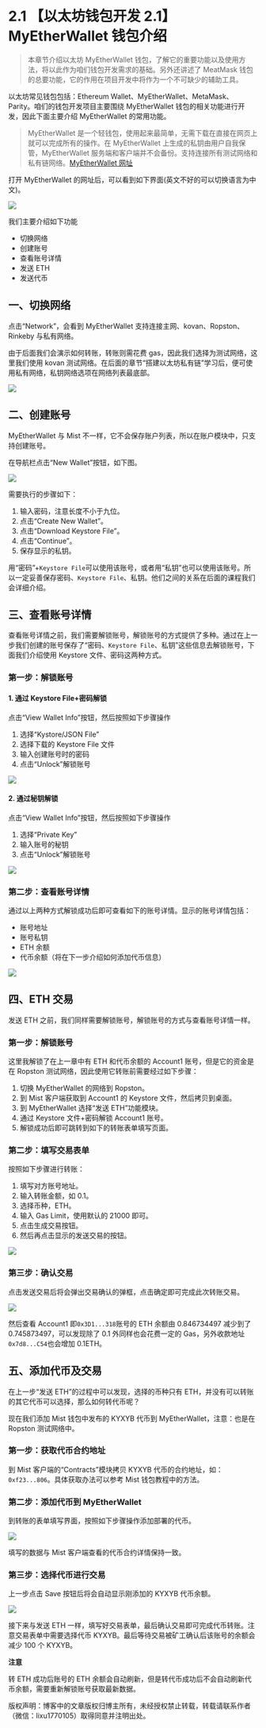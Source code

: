 # 2.1 【以太坊钱包开发 2.1】MyEtherWallet 钱包介绍

> 本章节介绍以太坊 MyEtherWallet 钱包，了解它的重要功能以及使用方法，将以此作为咱们钱包开发需求的基础。另外还讲述了 MeatMask 钱包的总要功能，它的作用在项目开发中将作为一个不可缺少的辅助工具。

以太坊常见钱包包括：Ethereum Wallet、MyEtherWallet、MetaMask、Parity。咱们的钱包开发项目主要围绕 MyEtherWallet 钱包的相关功能进行开发，因此下面主要介绍 MyEtherWallet 的常用功能。

> MyEtherWallet 是一个轻钱包，使用起来最简单，无需下载在直接在网页上就可以完成所有的操作。在 MyEtherWallet 上生成的私钥由用户自我保管，MyEtherWallet 服务端和客户端并不会备份。支持连接所有测试网络和私有链网络。[MyEtherWallet 网址](https://www.myetherwallet.com)

打开 MyEtherWallet 的网址后，可以看到如下界面(英文不好的可以切换语言为中文)。

![](img/20bb5b15885a5c65774ad9e7fca34a92.jpg)

我们主要介绍如下功能

*   切换网络
*   创建账号
*   查看账号详情
*   发送 ETH
*   发送代币

## 一、切换网络

点击“Network”，会看到 MyEtherWallet 支持连接主网、kovan、Ropston、Rinkeby 与私有网络。

由于后面我们会演示如何转账，转账则需花费 gas，因此我们选择为测试网络，这里我们使用 kovan 测试网络。在后面的章节“搭建以太坊私有链”学习后，便可使用私有网络，私钥网络选项在网络列表最底部。

![](img/f2c9cb86b592daf61c9007d801f22574.jpg)

## 二、创建账号

MyEtherWallet 与 Mist 不一样，它不会保存账户列表，所以在账户模块中，只支持创建账号。

在导航栏点击“New Wallet”按钮，如下图。

![](img/caf4f9fc7faea4e9ee4d1976eb3f1390.jpg)

需要执行的步骤如下：

1.  输入密码，注意长度不小于九位。
2.  点击“Create New Wallet”。
3.  点击“Download Keystore File”。
4.  点击“Continue”。
5.  保存显示的私钥。

用“密码”+`Keystore File`可以使用该账号，或者用“私钥”也可以使用该账号。所以一定妥善保存密码、`Keystore File`、私钥。他们之间的关系在后面的课程我们会详细介绍。

## 三、查看账号详情

查看账号详情之前，我们需要解锁账号，解锁账号的方式提供了多种。通过在上一步我们创建的账号保存了“密码、`Keystore File`、私钥”这些信息去解锁账号，下面我们介绍使用 Keystore 文件、密码这两种方式。

### 第一步：解锁账号

#### 1\. 通过 Keystore File+密码解锁

点击“View Wallet Info”按钮，然后按照如下步骤操作

1.  选择“Kystore/JSON File”
2.  选择下载的 Keystore File 文件
3.  输入创建账号时的密码
4.  点击“Unlock”解锁账号

![](img/1d06902342c50450c8b08b0c14523ddf.jpg)

#### 2\. 通过秘钥解锁

点击“View Wallet Info”按钮，然后按照如下步骤操作

1.  选择“Private Key”
2.  输入账号的秘钥
3.  点击“Unlock”解锁账号

![](img/a5f977e592e4ffaaa4880fdb093f6ec5.jpg)

### 第二步：查看账号详情

通过以上两种方式解锁成功后即可查看如下的账号详情。显示的账号详情包括：

*   账号地址
*   账号私钥
*   ETH 余额
*   代币余额（将在下一步介绍如何添加代币信息）

![](img/df0b59b9bf75a8837161ac1ed1462216.jpg)

## 四、ETH 交易

发送 ETH 之前，我们同样需要解锁账号，解锁账号的方式与查看账号详情一样。

### 第一步：解锁账号

这里我解锁了在上一章中有 ETH 和代币余额的 Account1 账号，但是它的资金是在 Ropston 测试网络，因此使用它转账前需要经过如下步骤：

1.  切换 MyEtherWallet 的网络到 Ropston。
2.  到 Mist 客户端获取到 Account1 的 Keystore 文件，然后拷贝到桌面。
3.  到 MyEtherWallet 选择“发送 ETH”功能模块。
4.  通过 Keystore 文件+密码解锁 Account1 账号。
5.  解锁成功后即可跳转到如下的转账表单填写页面。

### 第二步：填写交易表单

按照如下步骤进行转账：

1.  填写对方账号地址。
2.  输入转账金额，如 0.1。
3.  选择币种，ETH。
4.  输入 Gas Limit，使用默认的 21000 即可。
5.  点击生成交易按钮。
6.  然后再点击显示的发送交易的按钮。

![](img/5aeaaa3ab9efad207ab3be331d58e954.jpg)

### 第三步：确认交易

点击发送交易后将会弹出交易确认的弹框，点击确定即可完成此次转账交易。

![](img/7b030b43f91933255c2ecf561e989308.jpg)

然后查看 Account1 即`0x3D1...318`账号的 ETH 余额由 0.846734497 减少到了 0.745873497，可以发现除了 0.1 外同样也会花费一定的 Gas，另外收款地址`0x7d8...C54`也会增加 0.1ETH。

## 五、添加代币及交易

在上一步“发送 ETH”的过程中可以发现，选择的币种只有 ETH，并没有可以转账的其它代币可以选择，那么如何转代币呢？

现在我们添加 Mist 钱包中发布的 KYXYB 代币到 MyEtherWallet，注意：也是在 Ropston 测试网络中。

### 第一步：获取代币合约地址

到 Mist 客户端的“Contracts”模块拷贝 KYXYB 代币的合约地址，如：`0xf23...806`。具体获取办法可以参考 Mist 钱包教程中的方法。

### 第二步：添加代币到 MyEtherWallet

到转账的表单填写界面，按照如下步骤操作添加部署的代币。

![](img/1e9c5c6340c23ea7a6e1c6c9316ffbd4.jpg)

填写的数据与 Mist 客户端查看的代币合约详情保持一致。

### 第三步：选择代币进行交易

上一步点击 Save 按钮后将会自动显示刚添加的 KYXYB 代币余额。

![](img/ecd0724da8172affd59df797bc8c2a05.jpg)

接下来与发送 ETH 一样，填写好交易表单，最后确认交易即可完成代币转账。注意交易表单中需要选择代币 KYXYB。最后等待交易被矿工确认后该账号的余额会减少 100 个 KYXYB。

**注意**

转 ETH 成功后账号的 ETH 余额会自动刷新，但是转代币成功后不会自动刷新代币余额，需要重新解锁账号获取最新数据。

版权声明：博客中的文章版权归博主所有，未经授权禁止转载，转载请联系作者（微信：lixu1770105）取得同意并注明出处。